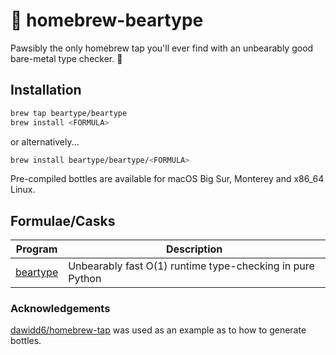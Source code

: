 # 🍺 homebrew-beartype

Pawsibly the only homebrew tap you'll ever find with an unbearably good bare-metal type checker. 🐻

## Installation

```bash
brew tap beartype/beartype
brew install <FORMULA>
```

or alternatively...

```bash
brew install beartype/beartype/<FORMULA>
```

Pre-compiled bottles are available for macOS Big Sur, Monterey and x86_64 Linux.

## Formulae/Casks

| Program | Description |
| ----------- | ----------- |
| [beartype](https://github.com/beartype/beartype) | Unbearably fast O(1) runtime type-checking in pure Python |

### Acknowledgements

[dawidd6/homebrew-tap](https://github.com/dawidd6/homebrew-tap) was used as an example as to how to generate bottles.
